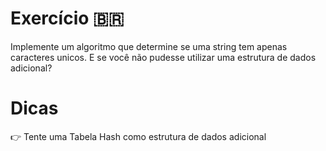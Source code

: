 # Exercício 🇧🇷

Implemente um algoritmo que determine se uma string tem apenas caracteres unicos. E se você não pudesse utilizar uma estrutura de dados adicional?

# Dicas

👉 Tente uma Tabela Hash como estrutura de dados adicional
